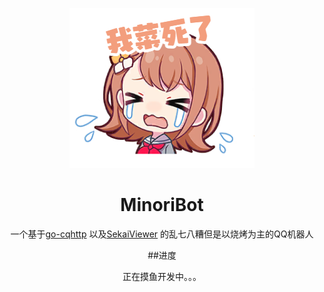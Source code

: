 <p align="center">
    <img src="Image/minori1.png" width="296" height="256" alt="go-cqhttp">
</p>

<div align="center">

# MinoriBot

一个基于[go-cqhttp](https://github.com/Mrs4s/go-cqhttp) 以及[SekaiViewer](https://github.com/Sekai-World/sekai-viewer) 的乱七八糟但是以烧烤为主的QQ机器人

##进度

正在摸鱼开发中。。。
